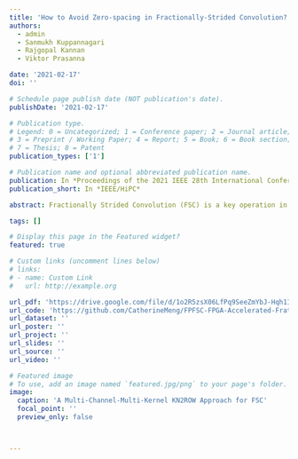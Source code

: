 ```yaml
---
title: 'How to Avoid Zero-spacing in Fractionally-Strided Convolution? A Hardware-Algorithm Co-design Methodology'
authors:
  - admin
  - Sanmukh Kuppannagari
  - Rajgopal Kannan
  - Viktor Prasanna

date: '2021-02-17'
doi: ''

# Schedule page publish date (NOT publication's date).
publishDate: '2021-02-17'

# Publication type.
# Legend: 0 = Uncategorized; 1 = Conference paper; 2 = Journal article;
# 3 = Preprint / Working Paper; 4 = Report; 5 = Book; 6 = Book section;
# 7 = Thesis; 8 = Patent
publication_types: ['1']

# Publication name and optional abbreviated publication name.
publication: In *Proceedings of the 2021 IEEE 28th International Conference on High Performance Computing, Data, and Analytics*
publication_short: In *IEEE/HiPC*

abstract: Fractionally Strided Convolution (FSC) is a key operation in popular image-based Deep Learning models, for example, CNN back propagation, the decoding stage of convolutional auto-encoders and generative CNNs (GAN), etc. FSC typically performs  up-convolution on a 2-D grid image, i.e., expands it to a larger one, as compared to conventional (down)-convolution, resulting in more complex computation patterns. Specifically, it introduces additional interleaved zero-spacing (i.e. insertion and padding of zeros) in feature maps that impose excessive computation and memory access overheads on traditional convolution methods such as im2col. The resulting hardware under-utilization is especially severe in layers with large kernels and large strides, commonly seen in typical CNNs and Generative CNNs. In this paper, we propose a methodology to address this challenge using a multi-channel-multi-kernel parallel algorithm, kn2row, to eliminate zero-computations in FSC. We further develop a unified accelerator for kn2row-based convolution and FSC operations in High-Level Synthesis (HLS). Benefiting from the compute-reduction of kn2row, we achieve up to 14.6x improvement in effective resource utilization in typical convolutional auto-decoding layers, GAN layers and backward pass of Nature-CNN, a reinforcement learning bench-marking model. 

tags: []

# Display this page in the Featured widget?
featured: true

# Custom links (uncomment lines below)
# links:
# - name: Custom Link
#   url: http://example.org

url_pdf: 'https://drive.google.com/file/d/1o2R5zsX06LfPq9SeeZmYbJ-Hqh1IHSsj/view?usp=sharing'
url_code: 'https://github.com/CatherineMeng/FPFSC-FPGA-Accelerated-Frationally-Strided-Convolution'
url_dataset: ''
url_poster: ''
url_project: ''
url_slides: ''
url_source: ''
url_video: ''

# Featured image
# To use, add an image named `featured.jpg/png` to your page's folder.
image:
  caption: 'A Multi-Channel-Multi-Kernel KN2ROW Approach for FSC'
  focal_point: ''
  preview_only: false



---
```



